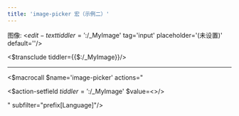 ```yaml
---
title: 'image-picker 宏（示例二）'
---
```


图像: <$edit-text tiddler='$:/_MyImage' tag='input' placeholder='(未设置)' default=''/>

<$transclude tiddler={{$:/_MyImage}}/>

---

<$macrocall $name='image-picker' actions="

<$action-setfield $tiddler='$:/_MyImage' $value=<<imageTitle>>/>

" subfilter="prefix[Language]"/>
